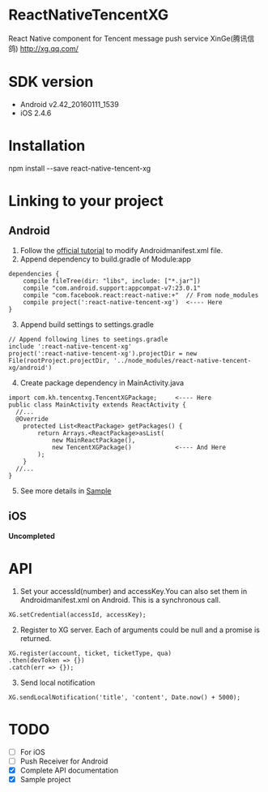 # ReactNativeTencentXG

React Native component for Tencent message push service XinGe(腾讯信鸽) http://xg.qq.com/

# SDK version
* Android v2.42_20160111_1539
* iOS 2.4.6

# Installation

npm install --save react-native-tencent-xg

# Linking to your project

## Android

1. Follow the [official tutorial](http://developer.qq.com/wiki/xg/Android%E6%8E%A5%E5%85%A5/Android%20SDK%E5%BF%AB%E9%80%9F%E6%8E%A5%E5%85%A5/Android%20SDK%E5%BF%AB%E9%80%9F%E6%8E%A5%E5%85%A5.html) to modify Androidmanifest.xml file.
2. Append dependency to build.gradle of Module:app
```
dependencies {
    compile fileTree(dir: "libs", include: ["*.jar"])
    compile "com.android.support:appcompat-v7:23.0.1"
    compile "com.facebook.react:react-native:+"  // From node_modules
    compile project(':react-native-tencent-xg')  <---- Here
}
```
3. Append build settings to settings.gradle
```
// Append following lines to seetings.gradle
include ':react-native-tencent-xg'
project(':react-native-tencent-xg').projectDir = new File(rootProject.projectDir, '../node_modules/react-native-tencent-xg/android')
```
4. Create package dependency in MainActivity.java
```
import com.kh.tencentxg.TencentXGPackage;     <---- Here
public class MainActivity extends ReactActivity {
  //...
  @Override
    protected List<ReactPackage> getPackages() {
        return Arrays.<ReactPackage>asList(
            new MainReactPackage(),
            new TencentXGPackage()            <---- And Here
        );
    }
  //...
}
```
5. See more details in [Sample](https://github.com/kitt1987/ReactNativeTencentXG/tree/master/sample)

## iOS

**Uncompleted**

# API

1. Set your accessId(number) and accessKey.You can also set them in Androidmanifest.xml on Android. This is a synchronous call.
```
XG.setCredential(accessId, accessKey);
```
2. Register to XG server. Each of arguments could be null and a promise is returned.
```
XG.register(account, ticket, ticketType, qua)
.then(devToken => {})
.catch(err => {});
```
3. Send local notification
```
XG.sendLocalNotification('title', 'content', Date.now() + 5000);
```

# TODO
- [ ] For iOS
- [ ] Push Receiver for Android
- [x] Complete API documentation
- [x] Sample project

